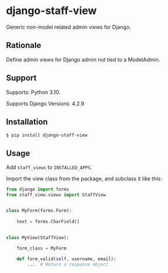 # django-staff-view

Generic non-model related admin views for Django.

## Rationale

Define admin views for Django admin not tied to a ModelAdmin.

## Support

Supports: Python 3.10.

Supports Django Versions: 4.2.9

## Installation

```shell
$ pip install django-staff-view
```

## Usage

Add `staff_views` to `INSTALLED_APPS`.

Import the view class from the package, and subclass it like this:

```python
from django import forms
from staff_view.views import StaffView


class MyForm(forms.Form):
    
    text = forms.CharField()
    
    
class MyView(StaffView):

    form_class = MyForm

    def form_valid(self, username, email):
        ...  # Return a response object
```